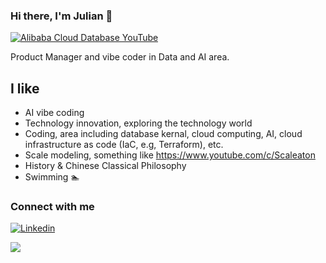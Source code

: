 ### Hi there, I'm Julian 👋

[![Alibaba Cloud Database YouTube](https://img.shields.io/badge/Alibaba%20Cloud%20Database-Youtube-green?color=1DA1F2&logo=youtube&style=for-the-badge)](https://www.youtube.com/c/AlibabaDatabase)

Product Manager and vibe coder in Data and AI area.


## I like

- AI vibe coding
- Technology innovation, exploring the technology world
- Coding, area including database kernal, cloud computing, AI, cloud infrastructure as code (IaC, e.g, Terraform), etc.
- Scale modeling, something like https://www.youtube.com/c/Scaleaton
- History & Chinese Classical Philosophy
- Swimming :swimmer:


### Connect with me


[![Linkedin](https://img.shields.io/badge/LinkedIn-0077B5?style=for-the-badge&logo=linkedin&logoColor=white)](https://www.linkedin.com/in/javainthinking/)

![](https://komarev.com/ghpvc/?username=javainthinking&color=orange&style=flat-square)
